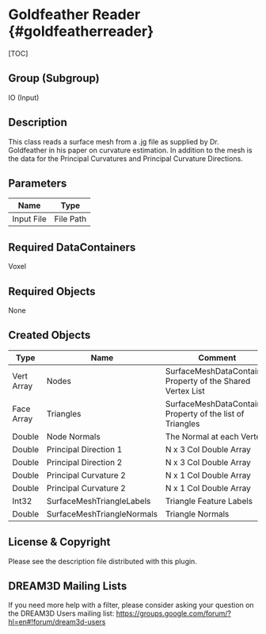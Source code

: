 Goldfeather Reader {#goldfeatherreader}
======
[TOC]

## Group (Subgroup) ##
IO (Input)

## Description ##

This class reads a surface mesh from a .jg file as supplied by Dr. Goldfeather in his paper on curvature estimation. In
addition to the mesh is the data for the Principal Curvatures and Principal Curvature Directions.


## Parameters ##

| Name | Type |
|------|------|
| Input File | File Path |

## Required DataContainers ##
Voxel

## Required Objects ##
None



## Created Objects ##

| Type       | Name | Comment |
|------------|------|---------|
| Vert Array | Nodes     | SurfaceMeshDataContainer Property of the Shared Vertex List |
| Face Array | Triangles | SurfaceMeshDataContainer Property of the list of Triangles |
| Double | Node Normals | The Normal at each Vertex |
| Double | Principal Direction 1 | N x 3 Col Double Array |
| Double | Principal Direction 2 | N x 3 Col Double Array |
| Double | Principal Curvature 2 | N x 1 Col Double Array |
| Double | Principal Curvature 2 | N x 1 Col Double Array |
| Int32 | SurfaceMeshTriangleLabels | Triangle Feature Labels |
| Double | SurfaceMeshTriangleNormals | Triangle Normals |




## License & Copyright ##

Please see the description file distributed with this plugin.

## DREAM3D Mailing Lists ##

If you need more help with a filter, please consider asking your question on the DREAM3D Users mailing list:
https://groups.google.com/forum/?hl=en#!forum/dream3d-users


